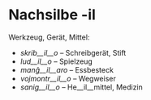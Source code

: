 # Nachsilbe -il

Werkzeug, Gerät, Mittel:

- *skrib__il__o* – Schreibgerät, Stift
- *lud__il__o* – Spielzeug
- *manĝ__il__aro* – Essbesteck
- *vojmontr__il__o* – Wegweiser
- *sanig__il__o* – He__il__mittel, Medizin
 
